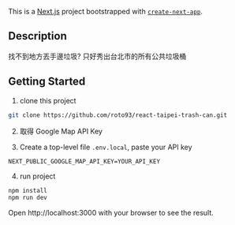 This is a [Next.js](https://nextjs.org/) project bootstrapped with [`create-next-app`](https://github.com/vercel/next.js/tree/canary/packages/create-next-app).

## Description

找不到地方丟手邊垃圾? 
只好秀出台北市的所有公共垃圾桶

## Getting Started

1. clone this project
   
```bash
git clone https://github.com/roto93/react-taipei-trash-can.git
```

2. 取得 Google Map API Key 

3. Create a top-level file `.env.local`, paste your API key

```
NEXT_PUBLIC_GOOGLE_MAP_API_KEY=YOUR_API_KEY
```

4. run project

```bash
npm install
npm run dev
```

Open http://localhost:3000 with your browser to see the result.